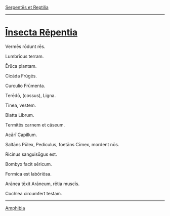 [Serpentēs et Reptilia](031-serpentes-et-reptillia)

---

# [Īnsecta Rēpentia](https://www.archive.org/stream/cu31924032499455#page/n77/mode/1up)

Vermēs rōdunt rēs.

Lumbrīcus terram.

Ērūca plantam.

Cicāda Frūgēs.

Curculio Frūmenta.

Terēdō, (cossus), Ligna.

Tinea, vestem.

Blatta Librum.

Termitēs carnem et cāseum.

Acārī Capillum.

Saltāns Pūlex, Pediculus, foetāns Cīmex, mordent nōs.

Ricinus sanguisūgus est.

Bombyx facit sēricum.

Formīca est labōriōsa.

Arānea tēxit Arāneum, rētia muscīs.

Cochlea circumfert testam.

---

[Amphibia](./033-amphibia.md)
